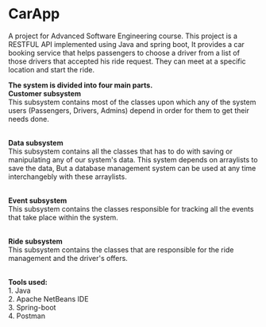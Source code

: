 # CarApp

A project for Advanced Software Engineering course. This project is a RESTFUL API implemented using Java and spring boot, It provides a car booking service that helps passengers to choose a driver from a list of those drivers that accepted his ride request. They can meet at a specific location and start the ride. 

**The system is divided into four main parts.**
<br>**Customer subsystem** 
<br>This subsystem contains most of the classes upon which any of the system users (Passengers, Drivers, Admins) depend in order for them to get their needs done.

<br>**Data subsystem**
<br>This subsystem contains all the classes that has to do with saving or manipulating any of our system's data. This system depends on arraylists to save the data, But a database management system can be used at any time interchangebly with these arraylists.

<br>**Event subsystem**
<br>This subsystem contains the classes responsible for tracking all the events that take place within the system.

<br>**Ride subsystem**
<br>This subsystem contains the classes that are responsible for the ride management and the driver's offers.

<br><r>
**Tools used:**
<br>  1. Java
<br>  2. Apache NetBeans IDE
<br>  3. Spring-boot
<br>  4. Postman
